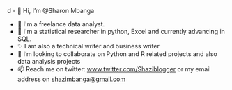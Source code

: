 d - 👋 Hi, I’m @Sharon Mbanga
- 👀 I'm a freelance data analyst.
- 🌱 I'm a statistical researcher in python, Excel and currently advancing in SQL.
- ✨  I am also a technical writer and business writer
- 💞️ I’m looking to collaborate on Python and R related projects and also data analysis projects
- 📫 Reach me on twitter: www.twitter.com/Shaziblogger or my email address on shazimbanga@gmail.com

<!---
Sharon-coder-hash/Sharon-coder-hash is a ✨ special ✨ repository because its `README.md` (this file) appears on your GitHub profile.
You can click the Preview link to take a look at your changes.
--->
